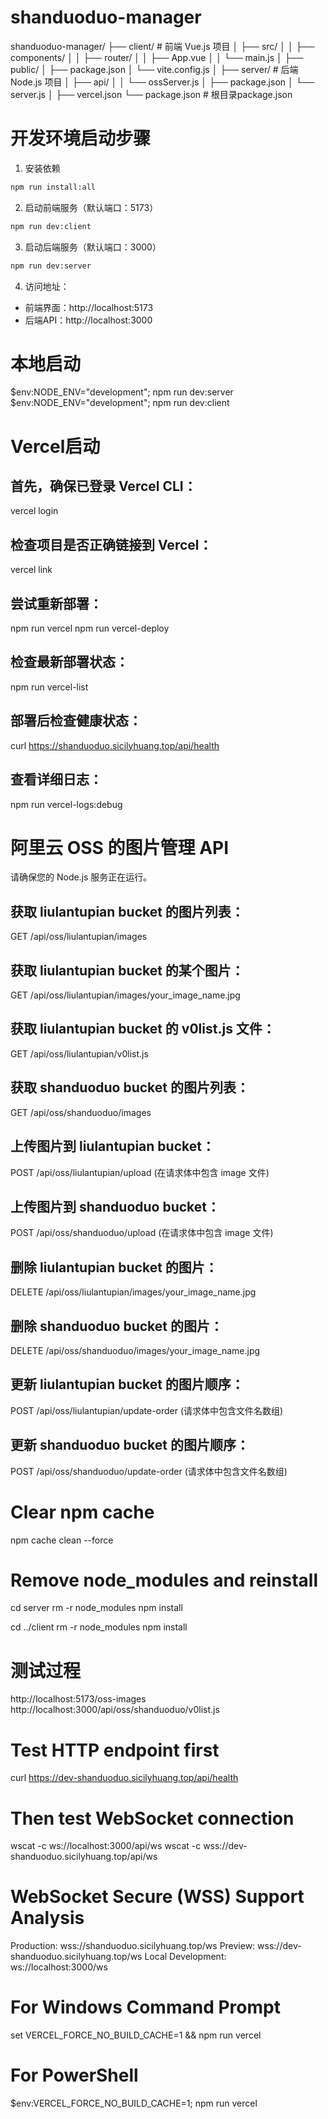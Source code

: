 # shanduoduo-manager
shanduoduo-manager/
├── client/                 # 前端 Vue.js 项目
│   ├── src/
│   │   ├── components/
│   │   ├── router/
│   │   ├── App.vue
│   │   └── main.js
│   ├── public/
│   ├── package.json
│   └── vite.config.js
│
├── server/                 # 后端 Node.js 项目
│   ├── api/
│   │   └── ossServer.js
│   ├── package.json
│   └── server.js
│
├── vercel.json
└── package.json           # 根目录package.json

# 开发环境启动步骤

1. 安装依赖
```bash
npm run install:all
```

2. 启动前端服务（默认端口：5173）
```bash
npm run dev:client
```

3. 启动后端服务（默认端口：3000）
```bash
npm run dev:server
```

4. 访问地址：
- 前端界面：http://localhost:5173
- 后端API：http://localhost:3000

# 本地启动
$env:NODE_ENV="development"; npm run dev:server
$env:NODE_ENV="development"; npm run dev:client

# Vercel启动
## 首先，确保已登录 Vercel CLI：
vercel login
## 检查项目是否正确链接到 Vercel：
vercel link
## 尝试重新部署：
npm run vercel
npm run vercel-deploy
## 检查最新部署状态：
npm run vercel-list
## 部署后检查健康状态：
curl https://shanduoduo.sicilyhuang.top/api/health
## 查看详细日志：
npm run vercel-logs:debug

# 阿里云 OSS 的图片管理 API
请确保您的 Node.js 服务正在运行。
## 获取 liulantupian bucket 的图片列表：
GET /api/oss/liulantupian/images
## 获取 liulantupian bucket 的某个图片：
GET /api/oss/liulantupian/images/your_image_name.jpg
## 获取 liulantupian bucket 的 v0list.js 文件：
GET /api/oss/liulantupian/v0list.js
## 获取 shanduoduo bucket 的图片列表：
GET /api/oss/shanduoduo/images
## 上传图片到 liulantupian bucket：
POST /api/oss/liulantupian/upload (在请求体中包含 image 文件)
## 上传图片到 shanduoduo bucket：
POST /api/oss/shanduoduo/upload (在请求体中包含 image 文件)
## 删除 liulantupian bucket 的图片：
DELETE /api/oss/liulantupian/images/your_image_name.jpg
## 删除 shanduoduo bucket 的图片：
DELETE /api/oss/shanduoduo/images/your_image_name.jpg
## 更新 liulantupian bucket 的图片顺序：
POST /api/oss/liulantupian/update-order (请求体中包含文件名数组)
## 更新 shanduoduo bucket 的图片顺序：
POST /api/oss/shanduoduo/update-order (请求体中包含文件名数组)


# Clear npm cache
npm cache clean --force

# Remove node_modules and reinstall
cd server
rm -r node_modules
npm install

cd ../client
rm -r node_modules
npm install

# 测试过程
http://localhost:5173/oss-images
http://localhost:3000/api/oss/shanduoduo/v0list.js

# Test HTTP endpoint first
curl https://dev-shanduoduo.sicilyhuang.top/api/health

# Then test WebSocket connection
wscat -c ws://localhost:3000/api/ws
wscat -c wss://dev-shanduoduo.sicilyhuang.top/api/ws

# WebSocket Secure (WSS) Support Analysis
Production: wss://shanduoduo.sicilyhuang.top/ws
Preview: wss://dev-shanduoduo.sicilyhuang.top/ws
Local Development: ws://localhost:3000/ws

# For Windows Command Prompt
set VERCEL_FORCE_NO_BUILD_CACHE=1 && npm run vercel

# For PowerShell
$env:VERCEL_FORCE_NO_BUILD_CACHE=1; npm run vercel